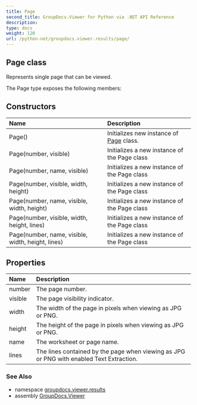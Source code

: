 ```yaml
---
title: Page
second_title: GroupDocs.Viewer for Python via .NET API Reference
description: 
type: docs
weight: 120
url: /python-net/groupdocs.viewer.results/page/
---
```


## Page class

Represents single page that can be viewed.

The Page type exposes the following members:
## Constructors
| Name | Description |
| :- | :- |
|Page()|Initializes new instance of [Page](/python-net/groupdocs.viewer.results/page/) class.|
|Page(number, visible)|Initializes a new instance of the Page class|
|Page(number, name, visible)|Initializes a new instance of the Page class|
|Page(number, visible, width, height)|Initializes a new instance of the Page class|
|Page(number, name, visible, width, height)|Initializes a new instance of the Page class|
|Page(number, visible, width, height, lines)|Initializes a new instance of the Page class|
|Page(number, name, visible, width, height, lines)|Initializes a new instance of the Page class|
## Properties
| Name | Description |
| :- | :- |
|number|The page number.|
|visible|The page visibility indicator.|
|width|The width of the page in pixels when viewing as JPG or PNG.|
|height|The height of the page in pixels when viewing as JPG or PNG.|
|name|The worksheet or page name.|
|lines|The lines contained by the page when viewing as JPG or PNG with enabled Text Extraction.|

### See Also

* namespace [groupdocs.viewer.results](/python-net/groupdocs.viewer.results/)
* assembly [GroupDocs.Viewer](/viewer/python-net/)

